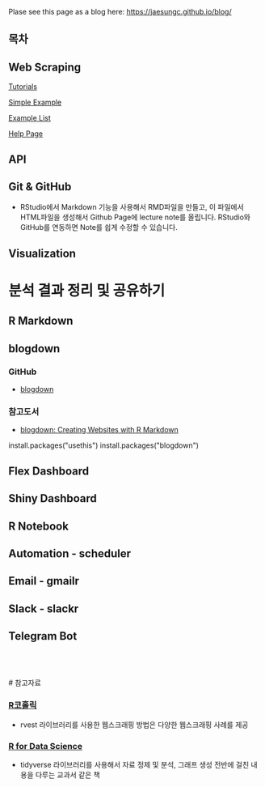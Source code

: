 Plase see this page as a blog here: https://jaesungc.github.io/blog/

## 목차

## Web Scraping

<a href="docs/index.html">Tutorials</a>

<a href="docs/index2.html">Simple Example</a>

<a href="docs/index3.html">Example List</a>

<a href="help.html">Help Page</a>

## API

## Git & GitHub
- RStudio에서 Markdown 기능을 사용해서 RMD파일을 만들고, 이 파일에서 HTML파일을 생성해서 Github Page에 lecture note를 올립니다. RStudio와 GitHub를 연동하면 Note를 쉽게 수정할 수 있습니다.

## Visualization 



# 분석 결과 정리 및 공유하기

## R Markdown

## blogdown
### GitHub
- <a href="https://github.com/rstudio/blogdown">blogdown</a>

### 참고도서
- <a href="https://bookdown.org/yihui/blogdown/">blogdown: Creating Websites with R Markdown</a>

install.packages("usethis")
install.packages("blogdown")

## Flex Dashboard
## Shiny Dashboard

## R Notebook

## Automation - scheduler

## Email - gmailr
## Slack - slackr
## Telegram Bot
<br>
<br>
<br>
# 참고자료

### <a href="https://www.youtube.com/channel/UCcYkqQNlfvEGCRpofdmVqSg/videos">R코홀릭</a>
- rvest 라이브러리를 사용한 웹스크래핑 방법은 다양한 웹스크래핑 사례를 제공

### <a href="https://r4ds.had.co.nz/">R for Data Science</a>
- tidyverse 라이브러리를 사용해서 자료 정제 및 분석, 그래프 생성 전반에 걸친 내용을 다루는 교과서 같은 책
